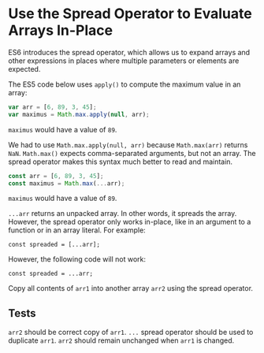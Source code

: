 # Use the Spread Operator to Evaluate Arrays In-Place

ES6 introduces the spread operator, which allows us to expand arrays and other expressions in places where multiple parameters or elements are expected.

The ES5 code below uses `apply()` to compute the maximum value in an array:

```js
var arr = [6, 89, 3, 45];
var maximus = Math.max.apply(null, arr);
```

`maximus` would have a value of `89`.

We had to use `Math.max.apply(null, arr)` because `Math.max(arr)` returns `NaN`. `Math.max()` expects comma-separated arguments, but not an array. The spread operator makes this syntax much better to read and maintain.

```js
const arr = [6, 89, 3, 45];
const maximus = Math.max(...arr);
```

`maximus` would have a value of `89`.

`...arr` returns an unpacked array. In other words, it spreads the array. However, the spread operator only works in-place, like in an argument to a function or in an array literal. For example:

`const spreaded = [...arr];`

However, the following code will not work:

`const spreaded = ...arr;`

Copy all contents of `arr1` into another array `arr2` using the spread operator.

## Tests

`arr2` should be correct copy of `arr1`.
`...` spread operator should be used to duplicate `arr1`.
`arr2` should remain unchanged when `arr1` is changed.
